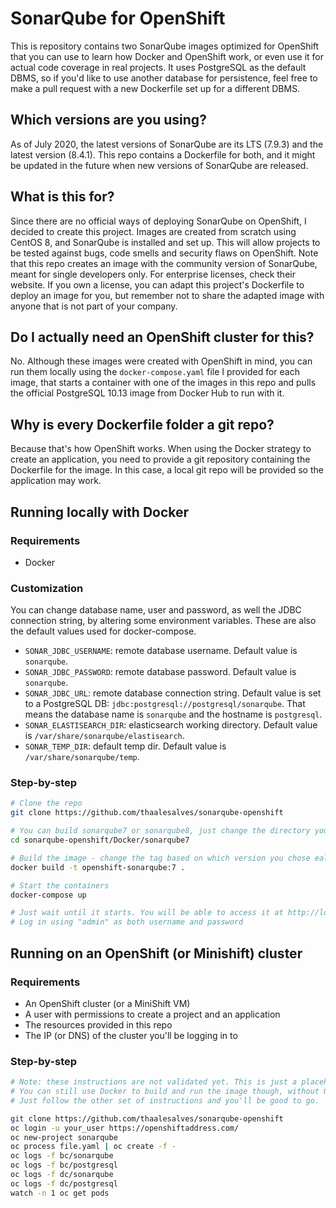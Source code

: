# SonarQube for OpenShift
This is repository contains two SonarQube images optimized for OpenShift that you can use to learn how Docker and OpenShift work, or even use it for actual code coverage in real projects. It uses PostgreSQL as the default DBMS, so if you'd like to use another database for persistence, feel free to make a pull request with a new Dockerfile set up for a different DBMS. 

## Which versions are you using?
As of July 2020, the latest versions of SonarQube are its LTS (7.9.3) and the latest version (8.4.1). This repo contains a Dockerfile for both, and it might be updated in the future when new versions of SonarQube are released. 

## What is this for?
Since there are no official ways of deploying SonarQube on OpenShift, I decided to create this project. Images are created from scratch using CentOS 8, and SonarQube is installed and set up. This will allow projects to be tested against bugs, code smells and security flaws on OpenShift. Note that this repo creates an image with the community version of SonarQube, meant for single developers only. For enterprise licenses, check their website. If you own a license, you can adapt this project's Dockerfile to deploy an image for you, but remember not to share the adapted image with anyone that is not part of your company.

## Do I actually need an OpenShift cluster for this?
No. Although these images were created with OpenShift in mind, you can run them locally using the ```docker-compose.yaml``` file I provided for each image, that starts a container with one of the images in this repo and pulls the official PostgreSQL 10.13 image from Docker Hub to run with it. 

## Why is every Dockerfile folder a git repo?
Because that's how OpenShift works. When using the Docker strategy to create an application, you need to provide a git repository containing the Dockerfile for the image. In this case, a local git repo will be provided so the application may work.

## Running locally with Docker
### Requirements
* Docker

### Customization
You can change database name, user and password, as well the JDBC connection string, by altering some environment variables. These are also the default values used for docker-compose. 

* `SONAR_JDBC_USERNAME`: remote database username. Default value is `sonarqube`.
* `SONAR_JDBC_PASSWORD`: remote database password. Default value is `sonarqube`.
* `SONAR_JDBC_URL`: remote database connection string. Default value is set to a PostgreSQL DB: `jdbc:postgresql://postgresql/sonarqube`. That means the database name is `sonarqube` and the hostname is `postgresql`.
* `SONAR_ELASTISEARCH_DIR`: elasticsearch working directory. Default value is `/var/share/sonarqube/elastisearch`.
* `SONAR_TEMP_DIR`: default temp dir. Default value is `/var/share/sonarqube/temp`.

### Step-by-step
```bash
# Clone the repo
git clone https://github.com/thaalesalves/sonarqube-openshift

# You can build sonarqube7 or sonarqube8, just change the directory you'll cd into
cd sonarqube-openshift/Docker/sonarqube7

# Build the image - change the tag based on which version you chose ealier
docker build -t openshift-sonarqube:7 .

# Start the containers
docker-compose up

# Just wait until it starts. You will be able to access it at http://localhost:9000 with your browser
# Log in using "admin" as both username and password
```

## Running on an OpenShift (or Minishift) cluster
### Requirements
* An OpenShift cluster (or a MiniShift VM)
* A user with permissions to create a project and an application
* The resources provided in this repo
* The IP (or DNS) of the cluster you'll be logging in to
  
### Step-by-step
```bash
# Note: these instructions are not validated yet. This is just a placeholder. I'm still working on the project. 
# You can still use Docker to build and run the image though, without OpenShift. 
# Just follow the other set of instructions and you'll be good to go.

git clone https://github.com/thaalesalves/sonarqube-openshift
oc login -u your_user https://openshiftaddress.com/
oc new-project sonarqube
oc process file.yaml | oc create -f -
oc logs -f bc/sonarqube
oc logs -f bc/postgresql
oc logs -f dc/sonarqube
oc logs -f dc/postgresql
watch -n 1 oc get pods
```
